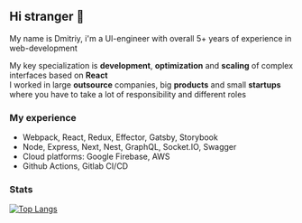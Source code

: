 ## Hi stranger 👋

My name is Dmitriy, i'm a UI-engineer with overall 5+ years of experience in web-development

My key specialization is **development**, **optimization** and **scaling** of complex interfaces based on **React**  
I worked in large **outsource** companies, big **products** and small **startups** where you have to take a lot of responsibility and different roles

### My experience

- Webpack, React, Redux, Effector, Gatsby, Storybook
- Node, Express, Next, Nest, GraphQL, Socket.IO, Swagger
- Cloud platforms: Google Firebase, AWS
- Github Actions, Gitlab CI/CD

### Stats

[![Top Langs](https://github-readme-stats.vercel.app/api/top-langs/?username=toastyboost&layout=compact)](https://github.com/anuraghazra/github-readme-stats)
